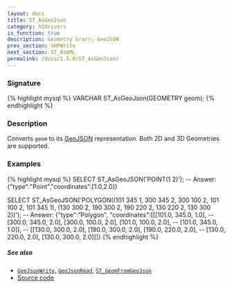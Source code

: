 ```yaml
---
layout: docs
title: ST_AsGeoJson
category: h2drivers
is_function: true
description: Geometry &rarr; GeoJSON
prev_section: SHPWrite
next_section: ST_AsKML
permalink: /docs/1.5.0/ST_AsGeoJson/
---
```


### Signature

{% highlight mysql %}
VARCHAR ST_AsGeoJson(GEOMETRY geom);
{% endhighlight %}

### Description

Converts `geom` to its [GeoJSON][wiki] representation.
Both 2D and 3D Geometries are supported.

### Examples

{% highlight mysql %}
SELECT ST_AsGeoJSON('POINT(1 2)');
-- Answer: {"type":"Point","coordinates":[1.0,2.0]}

SELECT ST_AsGeoJSON('POLYGON((101 345 1, 300 345 2, 300 100 2,
                              101 100 2, 101 345 1),
                             (130 300 2, 190 300 2, 190 220 2,
                              130 220 2, 130 300 2))');
-- Answer: {"type":"Polygon", "coordinates":[[[101.0, 345.0, 1.0],
--     [300.0, 345.0, 2.0], [300.0, 100.0, 2.0], [101.0, 100.0, 2.0],
--     [101.0, 345.0, 1.0]],
--    [[130.0, 300.0, 2.0], [190.0, 300.0, 2.0], [190.0, 220.0, 2.0],
--     [130.0, 220.0, 2.0], [130.0, 300.0, 2.0]]]}
{% endhighlight %}

##### See also

* [`GeoJsonWrite`](../GeoJsonWrite), [`GeoJsonRead`](../GeoJsonRead), [`ST_GeomFromGeoJson`](../ST_GeomFromGeoJson)
* <a href="https://github.com/orbisgis/h2gis/blob/master/h2gis-functions/src/main/java/org/h2gis/functions/io/geojson/ST_AsGeoJSON.java" target="_blank">Source code</a>

[wiki]: http://en.wikipedia.org/wiki/GeoJSON
